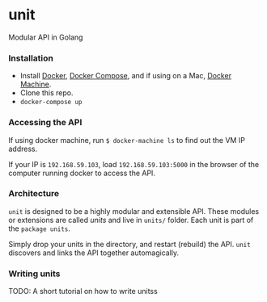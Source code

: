 # unit
Modular API in Golang

### Installation

- Install [Docker](https://docs.docker.com/installation/), [Docker Compose](https://docs.docker.com/compose/install/), and if using on a Mac, [Docker Machine](https://docs.docker.com/machine/install-machine/).
- Clone this repo.
- `docker-compose up`

### Accessing the API

If using docker machine, run `$ docker-machine ls` to find out the VM IP address.

If your IP is `192.168.59.103`, load `192.168.59.103:5000` in the browser of the computer running docker to access the API.

### Architecture

`unit` is designed to be a highly modular and extensible API. These modules or extensions are called *units* and live in `units/` folder. Each unit is part of the `package units`.

Simply drop your units in the directory, and restart (rebuild) the API. `unit` discovers and links the API together automagically.

### Writing units

TODO: A short tutorial on how to write unitss

